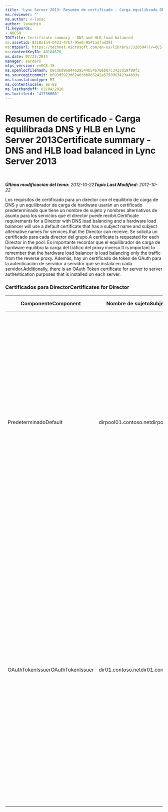 ```yaml
---
title: 'Lync Server 2013: Resumen de certificado - Carga equilibrada DNS y HLB'
ms.reviewer: ''
ms.author: v-lanac
author: lanachin
f1.keywords:
- NOCSH
TOCTitle: Certificate summary - DNS and HLB load balanced
ms:assetid: 8318a1a4-b423-47b7-95e6-9541adfad391
ms:mtpsurl: https://technet.microsoft.com/en-us/library/JJ205047(v=OCS.15)
ms:contentKeyID: 48184676
ms.date: 07/23/2014
manager: serdars
mtps_version: v=OCS.15
ms.openlocfilehash: b8cd6d86844629544b54670eb07c3433d19f99f2
ms.sourcegitcommit: b693d5923d6240cbb865241a5750963423a4b33e
ms.translationtype: MT
ms.contentlocale: es-ES
ms.lasthandoff: 02/04/2020
ms.locfileid: "41736660"
---
```

<div data-xmlns="http://www.w3.org/1999/xhtml">

<div class="topic" data-xmlns="http://www.w3.org/1999/xhtml" data-msxsl="urn:schemas-microsoft-com:xslt" data-cs="http://msdn.microsoft.com/en-us/">

<div data-asp="http://msdn2.microsoft.com/asp">

# <a name="certificate-summary---dns-and-hlb-load-balanced-in-lync-server-2013"></a><span data-ttu-id="c0b48-102">Resumen de certificado - Carga equilibrada DNS y HLB en Lync Server 2013</span><span class="sxs-lookup"><span data-stu-id="c0b48-102">Certificate summary - DNS and HLB load balanced in Lync Server 2013</span></span>

</div>

<div id="mainSection">

<div id="mainBody">

<span> </span>

<span data-ttu-id="c0b48-103">_**Última modificación del tema:** 2012-10-22_</span><span class="sxs-lookup"><span data-stu-id="c0b48-103">_**Topic Last Modified:** 2012-10-22_</span></span>

<span data-ttu-id="c0b48-104">Los requisitos de certificado para un director con el equilibrio de carga de DNS y un equilibrador de carga de hardware usarán un certificado predeterminado que tiene un nombre de sujeto y nombres alternativos de asunto para los servicios que el director puede recibir.</span><span class="sxs-lookup"><span data-stu-id="c0b48-104">Certificate requirements for a Director with DNS load balancing and a hardware load balancer will use a default certificate that has a subject name and subject alternative names for services that the Director can receive.</span></span> <span data-ttu-id="c0b48-105">Se solicita un certificado para cada director del grupo.</span><span class="sxs-lookup"><span data-stu-id="c0b48-105">A certificate is requested for each Director in the pool.</span></span> <span data-ttu-id="c0b48-106">Es importante recordar que el equilibrador de carga de hardware equilibra la carga del tráfico del proxy inverso.</span><span class="sxs-lookup"><span data-stu-id="c0b48-106">It is important to remember that the hardware load balancer is load balancing only the traffic from the reverse proxy.</span></span> <span data-ttu-id="c0b48-107">Además, hay un certificado de token de OAuth para la autenticación de servidor a servidor que se instala en cada servidor.</span><span class="sxs-lookup"><span data-stu-id="c0b48-107">Additionally, there is an OAuth Token certificate for server to server authentication purposes that is installed on each server.</span></span>

### <a name="certificates-for-director"></a><span data-ttu-id="c0b48-108">Certificados para Director</span><span class="sxs-lookup"><span data-stu-id="c0b48-108">Certificates for Director</span></span>

<table>
<colgroup>
<col style="width: 25%" />
<col style="width: 25%" />
<col style="width: 25%" />
<col style="width: 25%" />
</colgroup>
<thead>
<tr class="header">
<th><span data-ttu-id="c0b48-109">Componente</span><span class="sxs-lookup"><span data-stu-id="c0b48-109">Component</span></span></th>
<th><span data-ttu-id="c0b48-110">Nombre de sujeto</span><span class="sxs-lookup"><span data-stu-id="c0b48-110">Subject name (SN)</span></span></th>
<th><span data-ttu-id="c0b48-111">Nombres alternativos de asunto (SAN)</span><span class="sxs-lookup"><span data-stu-id="c0b48-111">Subject alternative names (SAN)</span></span></th>
<th><span data-ttu-id="c0b48-112">Comentarios</span><span class="sxs-lookup"><span data-stu-id="c0b48-112">Comments</span></span></th>
</tr>
</thead>
<tbody>
<tr class="odd">
<td><p><span data-ttu-id="c0b48-113">Predeterminado</span><span class="sxs-lookup"><span data-stu-id="c0b48-113">Default</span></span></p></td>
<td><p><span data-ttu-id="c0b48-114">dirpool01.contoso.net</span><span class="sxs-lookup"><span data-stu-id="c0b48-114">dirpool01.contoso.net</span></span></p></td>
<td><p><span data-ttu-id="c0b48-115">dirpool01.contoso.net</span><span class="sxs-lookup"><span data-stu-id="c0b48-115">dirpool01.contoso.net</span></span></p>
<p><span data-ttu-id="c0b48-116">dir01.contoso.net</span><span class="sxs-lookup"><span data-stu-id="c0b48-116">dir01.contoso.net</span></span></p>
<p><span data-ttu-id="c0b48-117">dialin.contoso.com</span><span class="sxs-lookup"><span data-stu-id="c0b48-117">dialin.contoso.com</span></span></p>
<p><span data-ttu-id="c0b48-118">meet.contoso.com</span><span class="sxs-lookup"><span data-stu-id="c0b48-118">meet.contoso.com</span></span></p>
<p><span data-ttu-id="c0b48-119">lyncdiscoverinternal.contoso.com</span><span class="sxs-lookup"><span data-stu-id="c0b48-119">lyncdiscoverinternal.contoso.com</span></span></p>
<p><span data-ttu-id="c0b48-120">lyncdiscover.contoso.com</span><span class="sxs-lookup"><span data-stu-id="c0b48-120">lyncdiscover.contoso.com</span></span></p>
<p><span data-ttu-id="c0b48-121">(Opcional) \*. contoso.com</span><span class="sxs-lookup"><span data-stu-id="c0b48-121">(Optionally) \*.contoso.com</span></span></p></td>
<td><p><span data-ttu-id="c0b48-122">Los certificados de director se pueden solicitar desde una entidad de certificación (CA) administrada internamente o desde una CA pública.</span><span class="sxs-lookup"><span data-stu-id="c0b48-122">Director certificates can be requested from either an internally managed certification authority (CA) or from a public CA.</span></span></p>
<p><span data-ttu-id="c0b48-123">El Director responde a las solicitudes del proxy inverso en el perímetro o del servidor perimetral.</span><span class="sxs-lookup"><span data-stu-id="c0b48-123">The Director responds to requests from the reverse proxy in the perimeter or from the Edge Server.</span></span> <span data-ttu-id="c0b48-124">Los clientes internos no usarán el director.</span><span class="sxs-lookup"><span data-stu-id="c0b48-124">Internal clients will not use the Director.</span></span></p>
<p><span data-ttu-id="c0b48-125">O bien, una entrada comodín para las direcciones URL simples</span><span class="sxs-lookup"><span data-stu-id="c0b48-125">Or, a wildcard entry for the simple URLs</span></span></p></td>
</tr>
<tr class="even">
<td><p><span data-ttu-id="c0b48-126">OAuthTokenIssuer</span><span class="sxs-lookup"><span data-stu-id="c0b48-126">OAuthTokenIssuer</span></span></p></td>
<td><p><span data-ttu-id="c0b48-127">dir01.contoso.net</span><span class="sxs-lookup"><span data-stu-id="c0b48-127">dir01.contoso.net</span></span></p></td>
<td><p><span data-ttu-id="c0b48-128">Ninguna entrada</span><span class="sxs-lookup"><span data-stu-id="c0b48-128">No Entry</span></span></p></td>
<td><div>

> [!IMPORTANT]  
> <span data-ttu-id="c0b48-129">Tenga en cuenta que la longitud de clave mínima es 1024, pero es posible que reciba una advertencia que indica que la longitud de clave mínima recomendada es de 2048 bits.</span><span class="sxs-lookup"><span data-stu-id="c0b48-129">Note that the minimum key length is 1024, but you may receive a warning that the minimum recommended key length is 2048 bits.</span></span>


</div>
<p><span data-ttu-id="c0b48-130">El certificado OAuthTokenIssuer es un certificado de un único propósito para el propósito de autenticar servidores en un entorno de gran escala y se puede solicitar desde una entidad de certificación interna o desde una CA pública.</span><span class="sxs-lookup"><span data-stu-id="c0b48-130">The OAuthTokenIssuer certificate is a single-purpose certificate for the purpose of authenticating servers in a large-scale environment, and can be requested from an internal CA or from a public CA.</span></span> <span data-ttu-id="c0b48-131">El certificado es obligatorio.</span><span class="sxs-lookup"><span data-stu-id="c0b48-131">The certificate is required.</span></span></p></td>
</tr>
</tbody>
</table>


</div>

<span> </span>

</div>

</div>

</div>

